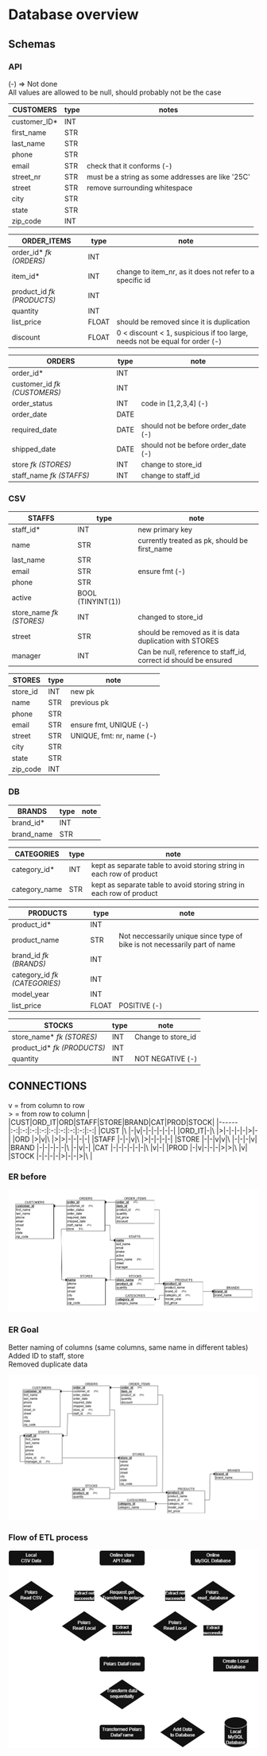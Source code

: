 # Database overview

## Schemas

### API

(-) => Not done  
All values are allowed to be null, should probably not be the case

|CUSTOMERS|type |notes
|---------|-| - |
|customer_ID*| INT |
|first_name|STR | 
|last_name|STR|
|phone| STR|
|email| STR| check that it conforms (-)|
|street_nr| STR | must be a string as some addresses are like '25C'|
|street| STR | remove surrounding whitespace|
|city| STR | |
|state| STR | |
|zip_code| INT | |

| ORDER_ITEMS| type | note |
|-|-|-|
|order_id* *fk (ORDERS)*| INT |
|item_id*| INT | change to item_nr, as it does not refer to a specific id |
|product_id *fk (PRODUCTS)*| INT |
|quantity| INT |
|list_price| FLOAT | should be removed since it is duplication |
|discount| FLOAT | 0 < discount < 1, suspicious if too large, needs not be equal for order (-)|

| ORDERS| type | note |
|-|-|-|
|order_id*| INT|
|customer_id *fk (CUSTOMERS)*| INT |
|order_status|INT | code in [1,2,3,4] (-)|
|order_date|DATE|
|required_date|DATE|should not be before order_date (-) |
|shipped_date|DATE|should not be before order_date (-)|
|store *fk (STORES)*| INT | change to store_id |
|staff_name *fk (STAFFS)*| INT | change to staff_id |

### CSV

|STAFFS| type | note |
|-|-|-|
| staff_id* | INT | new primary key |
|name| STR | currently treated as pk, should be first_name |
|last_name| STR |
|email| STR | ensure fmt (-) |
|phone| STR | |
|active| BOOL (TINYINT(1)) |  |
|store_name *fk (STORES)*| INT| changed to store_id|
|street| STR | should be removed as it is data duplication with STORES|
|manager| INT | Can be null, reference to staff_id, correct id should be ensured|

|STORES| type | note |
|-|-|-|
|store_id|INT|new pk|
|name| STR | previous pk|
|phone| STR | |
|email| STR | ensure fmt, UNIQUE (-)|
|street| STR | UNIQUE, fmt: nr, name (-)|
|city| STR | |
|state| STR |  |
|zip_code| INT | |
### DB

|BRANDS| type | note |
|-|-|-|
| brand_id* | INT | |
| brand_name | STR | |

|CATEGORIES| type | note |
|-|-|-|
| category_id* | INT | kept as separate table to avoid storing string in each row of product|
| category_name | STR | kept as separate table to avoid storing string in each row of product|

|PRODUCTS| type | note |
|-|-|-|
| product_id* | INT | |
| product_name | STR | Not neccessarily unique since type of bike is not necessarily part of name|
| brand_id *fk (BRANDS)* | INT | |
| category_id *fk (CATEGORIES)* | INT | |
| model_year | INT | |
| list_price | FLOAT | POSITIVE (-)|

|STOCKS| type | note |
|-|-|-|
| store_name* *fk (STORES)*| INT | Change to store_id |
| product_id* *fk (PRODUCTS)*| INT | |
| quantity | INT | NOT NEGATIVE (-) |

## CONNECTIONS
v = from column to row  
\> = from row to column
|      |CUST|ORD_IT|ORD|STAFF|STORE|BRAND|CAT|PROD|STOCK|
|------|:-:|:-:|:-:|:-:|:-:|:-:|:-:|:-:|:-:|
|CUST  |\ |-|v|-|-|-|-|-|-|
|ORD_IT|-|\ |>|-|-|-|-|>|-|
|ORD   |>|v|\ |>|>|-|-|-|-|
|STAFF |-|-|v|\ |>|-|-|-|-|
|STORE |-|-|v|v|\ |-|-|-|v|
|BRAND |-|-|-|-|-|\ |-|v|-|
|CAT   |-|-|-|-|-|-|\ |v|-|
|PROD  |-|v|-|-|-|>|>|\ |v|
|STOCK |-|-|-|-|>|-|-|>|\ |


### ER before

![ER before](Data/ER-before.png "ER before")

### ER Goal

Better naming of columns (same columns, same name in different tables)  
Added ID to staff, store  
Removed duplicate data

![ER Goal](Data/ER_goal.png "ER goal")


### Flow of ETL process

![ETL Process](Data/ETL-flow.png "ER Flow")


